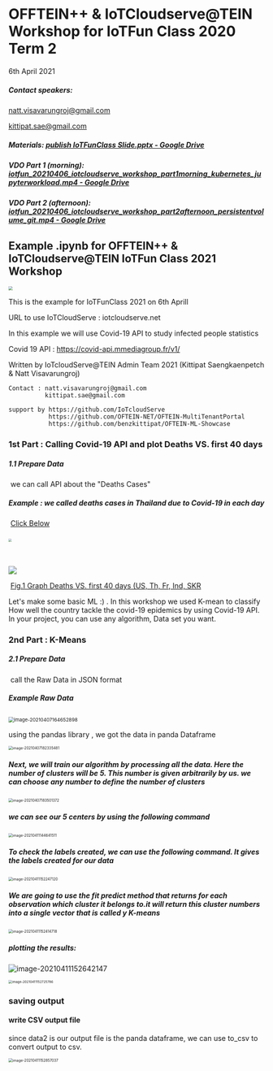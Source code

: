 # OFFTEIN++ & IoTCloudserve@TEIN Workshop for IoTFun Class 2020 Term 2

6th April 2021

##### Contact speakers: 

natt.visavarungroj@gmail.com

kittipat.sae@gmail.com



##### Materials: [publish IoTFunClass Slide.pptx - Google Drive](https://drive.google.com/file/d/14Yta0JuNornmt_vbE3AsIzk6_JT3BPzC/view)

##### VDO Part 1 (morning): [iotfun_20210406_iotcloudserve_workshop_part1morning_kubernetes_jupyterworkload.mp4 - Google Drive](https://drive.google.com/file/d/1gts4JFOUXJm9kQVC4vNwaosYGzPNtzCy/view)

##### VDO Part 2 (afternoon): [iotfun_20210406_iotcloudserve_workshop_part2afternoon_persistentvolume_git.mp4 - Google Drive](https://drive.google.com/file/d/1IbTJDLNb8HzR_C_1CJS1c3zYnoPQbki0/view)



## Example .ipynb for OFFTEIN++ & IoTCloudserve@TEIN IoTFun Class 2021 Workshop



<img src="C:\Users\Popo\Pictures\Logo_iotcloudserve.png" style="zoom: 50%;" />

This is the example for IoTFunClass 2021 on 6th Aprill

URL to use IoTCloudServe : iotcloudserve.net

In this example we will use Covid-19 API to study infected people statistics

Covid 19 API : https://covid-api.mmediagroup.fr/v1/

Written by IoTcloudServe@TEIN Admin Team 2021 (Kittipat Saengkaenpetch & Natt Visavarungroj)

```
Contact : natt.visavarungroj@gmail.com
          kittipat.sae@gmail.com

support by https://github.com/IoTcloudServe
           https://github.com/OFTEIN-NET/OFTEIN-MultiTenantPortal
           https://github.com/benzkittipat/OFTEIN-ML-Showcase
```

### 1st Part : Calling Covid-19 API and plot Deaths VS. first 40 days

##### 1.1 Prepare Data 

​	we can call API about the "Deaths Cases" 

##### 	Example : we called deaths cases in Thailand due to Covid-19 in each day 

​	<u>Click Below</u> 

​	<img src="C:\Users\Popo\Pictures\point down.png" style="zoom:40%;" />

​	[](https://covid-api.mmediagroup.fr/v1/history?country=Thailand&status=Deaths)



![](C:\Users\Popo\Pictures\1st_plot.png)

​												<u>Fig.1 Graph Deaths VS. first 40 days (US, Th, Fr, Ind, SKR</u>



Let's make some basic ML :) . In this workshop we used K-mean to classify How well the country tackle the covid-19 epidemics by using Covid-19 API. In your project, you can use any algorithm, Data set you want. 

### 2nd Part : K-Means 

#####  2.1 Prepare Data 

​		call the Raw Data in JSON format 

##### 		Example Raw Data 

​		<img src="C:\Users\Popo\AppData\Roaming\Typora\typora-user-images\image-20210407164652898.png" alt="image-20210407164652898" style="zoom: 67%;" />

using the pandas library , we got the data in panda Dataframe 

<img src="C:\Users\Popo\AppData\Roaming\Typora\typora-user-images\image-20210407182335481.png" alt="image-20210407182335481" style="zoom:50%;" />

##### Next, we will train our algorithm by processing all the data. Here the number of clusters will be 5. This number is given arbitrarily by us. we can choose any number to define the number of clusters

<img src="C:\Users\Popo\AppData\Roaming\Typora\typora-user-images\image-20210407183501372.png" alt="image-20210407183501372" style="zoom: 50%;" />



##### we can see our 5 centers by using the following command

<img src="C:\Users\Popo\AppData\Roaming\Typora\typora-user-images\image-20210411144641511.png" alt="image-20210411144641511" style="zoom: 50%;" />

##### To check the labels created, we can use the following command. It gives the labels created for our data

<img src="C:\Users\Popo\AppData\Roaming\Typora\typora-user-images\image-20210411152247120.png" alt="image-20210411152247120" style="zoom:50%;" />

##### We are going to use the fit predict method that returns for each observation which cluster it belongs to.it will return this cluster numbers into a single vector that is called y K-means

<img src="C:\Users\Popo\AppData\Roaming\Typora\typora-user-images\image-20210411152414718.png" alt="image-20210411152414718" style="zoom:50%;" />

##### plotting the results:

![image-20210411152642147](C:\Users\Popo\AppData\Roaming\Typora\typora-user-images\image-20210411152642147.png)

<img src="C:\Users\Popo\AppData\Roaming\Typora\typora-user-images\image-20210411152725786.png" alt="image-20210411152725786" style="zoom: 45%;" />

### saving output

#### write CSV output file

since data2 is our output file is the panda dataframe, we can use to_csv to convert output to csv.

<img src="C:\Users\Popo\AppData\Roaming\Typora\typora-user-images\image-20210411152857037.png" alt="image-20210411152857037" style="zoom:50%;" />

